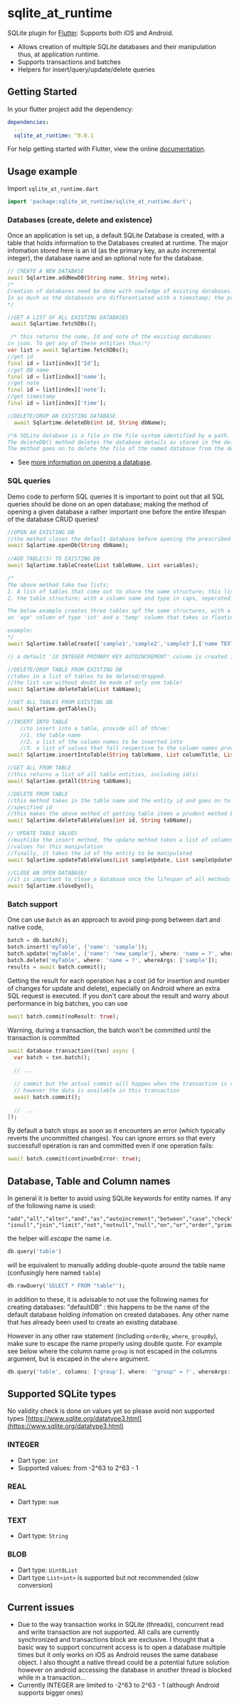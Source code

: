 # sqlite_at_runtime

SQLite plugin for [Flutter](https://flutter.io).
Supports both iOS and Android.

* Allows creation of multiple SQLite databases and their manipulation thus, at application runtime.
* Supports transactions and batches
* Helpers for insert/query/update/delete queries

## Getting Started

In your flutter project add the dependency:

```yml
dependencies:
  ...
  sqlite_at_runtime: ^0.0.1
```

For help getting started with Flutter, view the online
[documentation](https://flutter.io/).

## Usage example

Import `sqlite_at_runtime.dart`

```dart
import 'package:sqlite_at_runtime/sqlite_at_runtime.dart';
```

### Databases (create, delete and existence)

Once an application is set up, a default SQLite Database is created, with a table that holds information to the Databases created at runtime.
The major infomation stored here is an id (as the primary key, an auto incremental  integer), the database name and an optional note for the database. 
```dart
// CREATE A NEW DATABASE
await Sqlartime.addNewDB(String name, String note);
/*
Creation of databases need be done with nowledge of existing databases.
In as much as the databases are differentiated with a timestamp; the process will only create a new database if and only oif there doesn't exist a database with that name.
*/

//GET A LIST OF ALL EXISTING DATABASES
 await Sqlartime.fetchDBs(); 

 /* this returns the name, Id and note of the existing databases
in json. To get any of these entities thus:*/
var list = await Sqlartime.fetchDBs(); 
//get id
final id = list[index]['Id'];
//get DB name
final id = list[index]['name'];
//get note
final id = list[index]['note'];
//get timestamp
final id = list[index]['time'];

//DELETE/DROP AN EXISTING DATABASE
  await Sqlartime.deleteDb(int id, String dbName); 

/*A SQLite database is a file in the file system identified by a path. If relative, this path is relative to the path obtained by `getDatabasesPath()`, which is the default database directory on Android and the documents directory on iOS.
The deleteDB() method deletes the database details as stored in the default database, thus the importance to access and provide the database id (from the fetchDBs() method).
The method goes on to delete the file of the named database from the default file directory that holds the database*/

```

* See [more information on opening a database](https://github.com/AgutuSam/sqlite_at_runtime.git). 


### SQL queries
    
Demo code to perform SQL queries
It is important to point out that all SQL queries should be done on an open database;
making the method of opening a given database a rather important one before the entire
lifespan of the database CRUD queries! 

```dart
//OPEN AN EXISTING DB
//the method closes the default database before opening the prescribed runtime created database
await Sqlartime.openDb(String dbName);
  
//ADD TABLE(S) TO EXISTING DB
await Sqlartime.tableCreate(List tableName, List variables);

/*
The above method take two lists; 
1. A list of tables that come out to share the same structure; this list could without doubt consist of only one table
2. the table structure; with a column name and type in caps, seperated by space.

The below example creates three tables spf the same structures, with a 'name' column of type 'String', 
an 'age' column of type 'int' and a 'temp' column that takes in floating points.

example:
*/
await Sqlartime.tableCreate(['sample1','sample2','sample3'],['name TEXT','age INTEGER','temp REAL']);

// a default 'Id INTEGER PRIMARY KEY AUTOINCREMENT' column is created in this process.

//DELETE/DROP TABLE FROM EXISTING DB
//takes in a list of tables to be deleted/dropped.
//the list can without doubt be made of only one table!
await Sqlartime.deleteTable(List tabName);

//GET ALL TABLES FROM EXISTING DB
await Sqlartime.getTables();

//INSERT INTO TABLE
    //to insert into a table, provide all of three:
    //1. the table name
    //2. a list of the column names to be inserted into
    //3. a list of values that fall respective to the column names provided in #2
await Sqlartime.insertIntoTable(String tableName, List columnTitle, List samplesValue);

//GET ALL FROM TABLE
//this returns a list of all table entities, including id(s)
await Sqlartime.getAll(String tabName);

//DELETE FROM TABLE
//this method takes in the table name and the entity id and goes on to delete everything with the 
//specified id
//this makes the above method of getting table items a prudent method before the delete method
await Sqlartime.deleteTableValues(int id, String tabName);

// UPDATE TABLE VALUES
//muchlike the insert method, the update method takes a list of columns to be manipulated and a list of 
//values for this manipulation
//finally, it takes the id of the entity to be manipulated
await Sqlartime.updateTableValues(List sampleUpdate, List sampleUpdateValue, int id);

//CLOSE AN OPEN DATABASE/
//it is important to close a database once the lifespan of all methods realted to it are done!
await Sqlartime.closeDyn();
```

<!-- Basic information on SQL [here](https://github.com/tekartik/sqflite/blob/master/sqflite/doc/sql.md). -->



### Batch support

One can use `Batch` as an approach to avoid ping-pong between dart and native code, 

```dart
batch = db.batch();
batch.insert('myTable', {'name': 'sample'});
batch.update('myTable', {'name': 'new_sample'}, where: 'name = ?', whereArgs: ['sample']);
batch.delete('myTable', where: 'name = ?', whereArgs: ['sample']);
results = await batch.commit();
```

Getting the result for each operation has a cost (id for insertion and number of changes for
update and delete), especially on Android where an extra SQL request is executed.
If you don't care about the result and worry about performance in big batches, you can use

```dart
await batch.commit(noResult: true);
```

Warning, during a transaction, the batch won't be committed until the transaction is committed

```dart
await database.transaction((txn) async {
  var batch = txn.batch();
  
  // ...
  
  // commit but the actual commit will happen when the transaction is committed
  // however the data is available in this transaction
  await batch.commit();
  
  //  ...
});
```

By default a batch stops as soon as it encounters an error (which typically reverts the uncommitted changes). You 
can ignore errors so that every successfull operation is ran and committed even if one operation fails:

```dart
await batch.commit(continueOnError: true);
```

## Database, Table and Column names

In general it is better to avoid using SQLite keywords for entity names. If any of the following
name is used:

    "add","all","alter","and","as","autoincrement","between","case","check","collate","commit",
    "isnull","join","limit","not","notnull","null","on","or","order","primary","references","select","constraint","create","default","deferrable","delete","distinct","drop","else","escape","except","exists","foreign","from","group","having","if","in","index","insert","intersect","into","is","set","table","then","to","transaction","union","unique","update","using","values","when","where"
    
the helper will *escape* the name i.e.

```dart
db.query('table')
```
will be equivalent to manually adding double-quote around the table name (confusingly here named `table`)

```dart
db.rawQuery('SELECT * FROM "table"');
```
in addition to these, it is advisable to not use the following names for creating databases:
    "defaultDB" : this happens to be the name of the default database holding infomation on created databases.
    Any other name that has already been used to create an existing database.

However in any other raw statement (including `orderBy`, `where`, `groupBy`), make sure to escape the name
properly using double quote. For example see below where the column name `group` is not escaped in the columns
argument, but is escaped in the `where` argument.

```dart
db.query('table', columns: ['group'], where: '"group" = ?', whereArgs: ['my_group']);
```

## Supported SQLite types

No validity check is done on values yet so please avoid non supported types [https://www.sqlite.org/datatype3.html](https://www.sqlite.org/datatype3.html)


### INTEGER

* Dart type: `int`
* Supported values: from -2^63 to 2^63 - 1

### REAL

* Dart type: `num`

### TEXT

* Dart type: `String`

### BLOB

* Dart type: `Uint8List`
* Dart type `List<int>` is supported but not recommended (slow conversion)

## Current issues

* Due to the way transaction works in SQLite (threads), concurrent read and write transaction are not supported. 
All calls are currently synchronized and transactions block are exclusive. I thought that a basic way to support 
concurrent access is to open a database multiple times but it only works on iOS as Android reuses the same database object.
I also thought a native thread could be a potential future solution however on android accessing the database in another
thread is blocked while in a transaction...
* Currently INTEGER are limited to -2^63 to 2^63 - 1 (although Android supports bigger ones)




